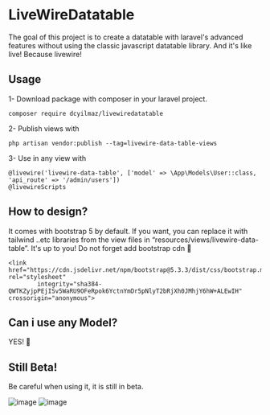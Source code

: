 # LiveWireDatatable
The goal of this project is to create a datatable with laravel's advanced features without using the classic javascript datatable library. And it's like live! Because livewire!

## Usage
1- Download package with composer in your laravel project.
```
composer require dcyilmaz/livewiredatatable
```

2- Publish views with 
```
php artisan vendor:publish --tag=livewire-data-table-views
```

3- Use in any view with 
```
@livewire('livewire-data-table', ['model' => \App\Models\User::class, 'api_route' => '/admin/users'])
@livewireScripts
```
## How to design?
It comes with bootstrap 5 by default. If you want, you can replace it with tailwind ..etc libraries from the view files in “resources/views/livewire-data-table”. It's up to you!
Do not forget add bootstrap cdn 🙂
```
<link href="https://cdn.jsdelivr.net/npm/bootstrap@5.3.3/dist/css/bootstrap.min.css" rel="stylesheet"
        integrity="sha384-QWTKZyjpPEjISv5WaRU9OFeRpok6YctnYmDr5pNlyT2bRjXh0JMhjY6hW+ALEwIH" crossorigin="anonymous">
```

## Can i use any Model?
YES! 🙂

## Still Beta!
Be careful when using it, it is still in beta.


![image](https://github.com/duran004/livewiredatatable/assets/132943905/6de8c4c2-5b52-4590-91ef-0764f766f782)
![image](https://github.com/duran004/livewiredatatable/assets/132943905/34fdd62a-b8e3-4d6d-987b-b3dcf36003f5)
